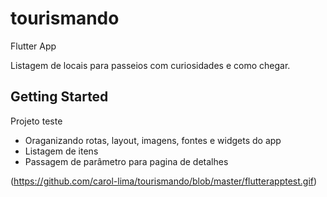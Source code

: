 # tourismando

Flutter App

Listagem de locais para passeios com curiosidades e como chegar.

## Getting Started

Projeto teste 

- Oraganizando rotas, layout, imagens, fontes e widgets do app
- Listagem de itens 
- Passagem de parâmetro para pagina de detalhes

(https://github.com/carol-lima/tourismando/blob/master/flutterapptest.gif)
